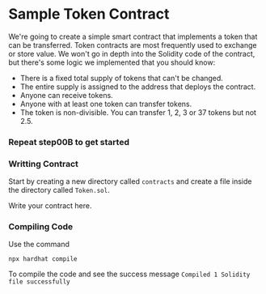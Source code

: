 # Sample Token Contract

We're going to create a simple smart contract that implements a token that can be transferred. Token contracts are most frequently used to exchange or store value. We won't go in depth into the Solidity code of the contract, but there's some logic we implemented that you should know:

- There is a fixed total supply of tokens that can't be changed.
- The entire supply is assigned to the address that deploys the contract.
- Anyone can receive tokens.
- Anyone with at least one token can transfer tokens.
- The token is non-divisible. You can transfer 1, 2, 3 or 37 tokens but not 2.5.

### Repeat step00B to get started

### Writting Contract

Start by creating a new directory called `contracts` and create a file inside the directory called `Token.sol`.

Write your contract here.

### Compiling Code

Use the command 

```script
npx hardhat compile
```
To compile the code and see the success message `Compiled 1 Solidity file successfully`